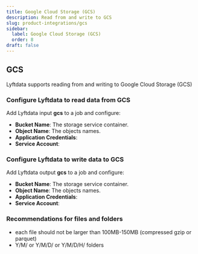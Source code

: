 ```yaml
---
title: Google Cloud Storage (GCS)
description: Read from and write to GCS
slug: product-integrations/gcs
sidebar:
  label: Google Cloud Storage (GCS)
  order: 8
draft: false
---
```


## GCS 
Lyftdata supports reading from and writing to Google Cloud Storage (GCS)

### Configure Lyftdata to read data from GCS
Add Lyftdata input **gcs** to a job and configure:
- **Bucket Name**: The storage service container.
- **Object Name**: The objects names.
- **Application Credentials**: 
- **Service Account**: 

### Configure Lyftdata to write data to GCS
Add Lyftdata output **gcs** to a job and configure:
- **Bucket Name**: The storage service container.
- **Object Name**: The objects names.
- **Application Credentials**: 
- **Service Account**: 


### Recommendations for files and folders
- each file should not be larger than 100MB-150MB (compressed gzip or parquet)
- Y/M/ or Y/M/D/ or Y/M/D/H/ folders
